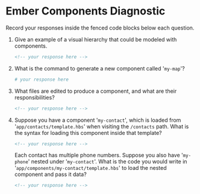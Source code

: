 # Ember Components Diagnostic

Record your responses inside the fenced code blocks below each question.

1.  Give an example of a visual hierarchy that could be modeled with components.

    ```md
    <!-- your response here -->
    ```

1.  What is the command to generate a new component called '`my-map`'?

    ```sh
    # your response here
    ```

1.  What files are edited to produce a component, and what are their
    responsibilities?

    ```md
    <!-- your response here -->
    ```

1.  Suppose you have a component '`my-contact`', which is loaded from
    '`app/contacts/template.hbs`' when visiting the `/contacts` path. What is
    the syntax for loading this component inside that template?

    ```html
    <!-- your response here -->
    ```

    Each contact has multiple phone numbers. Suppose you also have '`my-phone`'
    nested under '`my-contact`'. What is the code you would write in
    '`app/components/my-contact/template.hbs`' to load the nested component and
    pass it data?

    ```html
    <!-- your response here -->
    ```
